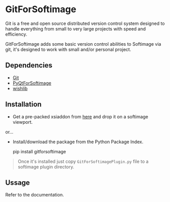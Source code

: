 GitForSoftimage
===============
Git is a free and open source distributed version control system designed to handle everything from small to very large projects with speed and efficiency.

GitForSoftimage adds some basic version control abilities to Softimage via git, it's designed to work with small and/or personal project.

Dependencies
------------
- [Git](http://git-scm.com/)
- [PyQtForSoftimage](https://github.com/caron/PyQtForSoftimage)
- [wishlib](http://github.com/wishdev-project/wishlib)

Installation
------------
- Get a pre-packed xsiaddon from [here](#) and drop it on a softimage viewport.

or...

- Install/download the package from the Python Package Index.

    pip install gitforsoftimage

> Once it's installed just copy `GitForSoftimagePlugin.py` file to a softimage plugin directory.

Ussage
------
Refer to the documentation.
